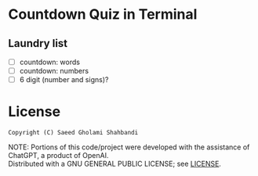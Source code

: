 # Countdown Quiz in Terminal

## Laundry list
* [ ] countdown: words
* [ ] countdown: numbers
* [ ] 6 digit (number and signs)?

# License
```
Copyright (C) Saeed Gholami Shahbandi
```
 
NOTE: Portions of this code/project were developed with the assistance of ChatGPT, a product of OpenAI.  
Distributed with a GNU GENERAL PUBLIC LICENSE; see [LICENSE](https://github.com/saeedghsh/countdown/blob/master/LICENSE).
